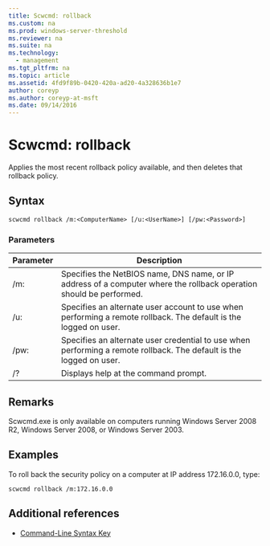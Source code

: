 ```yaml
---
title: Scwcmd: rollback
ms.custom: na
ms.prod: windows-server-threshold
ms.reviewer: na
ms.suite: na
ms.technology: 
  - management
ms.tgt_pltfrm: na
ms.topic: article
ms.assetid: 4fd9f89b-0420-420a-ad20-4a328636b1e7
author: coreyp
ms.author: coreyp-at-msft
ms.date: 09/14/2016
---
```

# Scwcmd: rollback
Applies the most recent rollback policy available, and then deletes that rollback policy.
## Syntax
```
scwcmd rollback /m:<ComputerName> [/u:<UserName>] [/pw:<Password>]
```
### Parameters
|Parameter|Description|
|-------------|---------------|
|/m:<ComputerName>|Specifies the NetBIOS name, DNS name, or IP address of a computer where the rollback operation should be performed.|
|/u:<UserName>|Specifies an alternate user account to use when performing a remote rollback. The default is the logged on user.|
|/pw:<Password>|Specifies an alternate user credential to use when performing a remote rollback. The default is the logged on user.|
|/?|Displays help at the command prompt.|
## Remarks
Scwcmd.exe is only available on computers running Windows Server 2008 R2, Windows Server 2008, or Windows Server 2003.
## <a name="BKMK_Examples"></a>Examples
To roll back the security policy on a computer at IP address 172.16.0.0, type:
```
scwcmd rollback /m:172.16.0.0
```
## Additional references
-   [Command-Line Syntax Key](Command-Line-Syntax-Key.md)
